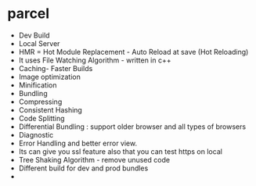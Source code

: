 
# parcel
- Dev Build
- Local Server
- HMR = Hot Module Replacement - Auto Reload at save (Hot Reloading)
- It uses File Watching Algorithm - written in c++
- Caching- Faster Builds
- Image optimization
- Minification 
- Bundling
- Compressing 
- Consistent Hashing
- Code Splitting
- Differential Bundling : support older browser and all types of browsers
- Diagnostic 
- Error Handling and better error view. 
- Its can give you ssl feature also that you can test https on local
- Tree Shaking Algorithm - remove unused code 
- Different build for dev and prod bundles
- 

